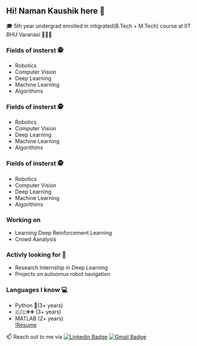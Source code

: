 ## Hi! Naman Kaushik here 👋
🎓 5th year undergrad enrolled in intigrated(B.Tech + M.Tech) course at IIT BHU Varanasi 🧑🏻‍🎓  
### Fields of insterst 🕵️
  - Robotics
  - Computer Vision
  - Deep Learning
  - Machine Learning
  - Algorithims  
### Fields of insterst 🕵️
  - Robotics
  - Computer Vision
  - Deep Learning
  - Machine Learning
  - Algorithims  
### Fields of insterst 🕵️
- Robotics
- Computer Vision
- Deep Learning
- Machine Learning
- Algorithims  
### Working on  
  - Learning Deep Reinforcement Learning
  - Crowd Aanalysis
### Activly looking for 🔎
  - Research Internship in Deep Learning
  - Projects on autoomus robot navigation  
### Languages I know 💻
  - Python 🐍(3+ years)
  - 🇨/🇨➕➕ (3+ years)
  - MATLAB (2+ years)  
[!Resume](https://drive.google.com/file/d/1AL1Mvo6kogP2Mfijbo6kLNODQs7-NZYG/view?usp=sharing)  


📫 Reach out to me via [![Linkedin Badge](https://img.shields.io/badge/-LinkedIn-blue?style=flat-square&logo=Linkedin&logoColor=white&link=https://www.linkedin.com/in/naman-kaushik-1bba57168/)](https://www.linkedin.com/in/naman-kaushik-1bba57168/) [![Gmail Badge](https://img.shields.io/badge/-Gmail-d14836?style=flat-square&logo=Gmail&logoColor=white&link=mailto:namank.cd.mec17@itbhu.ac.in)](mailto:namank.cd.mec17@itbhu.ac.in)

